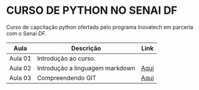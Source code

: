 # CURSO DE PYTHON NO SENAI DF

Curso de capcitação python ofertado pelo programa Inovatech em parceria com o Senai DF.

| Aula | Descrição | Link |
| - | - | - |
| Aula 01 | Introdução ao curso. | |
| Aula 02 | Introdução a linguagem markdown | [Aqui](aulaMarkdown.md)|
| Aula 03 | Compreendendo GIT | [Aqui](aulaGit.md)|
